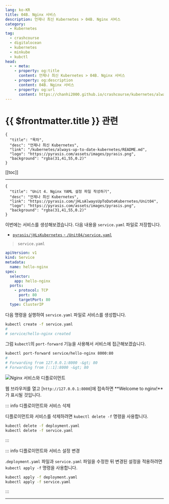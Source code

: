 ```yaml
---
lang: ko-KR
title: 04B. Nginx 서비스
description: 언제나 최신 Kubernetes > 04B. Nginx 서비스
category:
  - Kubernetes
tag:
  - crashcourse
  - digitalocean
  - kubernetes
  - minkube
  - kubctl
head:
  - - meta:
    - property: og:title
      content: 언제나 최신 Kubernetes > 04B. Nginx 서비스
    - property: og:description
      content: 04B. Nginx 서비스
    - property: og:url
      content: https://chanhi2000.github.io/crashcourse/kubernetes/always-up-to-date-kubernetes/04B.html
---
```


# {{ $frontmatter.title }} 관련

```component VPCard
{
  "title": "목차",
  "desc": "언제나 최신 Kubernetes",
  "link": "/kubernetes/always-up-to-date-kubernetes/README.md",
  "logo": "https://pyrasis.com/assets/images/pyrasis.png",
  "background": "rgba(31,41,55,0.2)"
}
```

[[toc]]

---

```component VPCard
{
  "title": "Unit 4. Nginx YAML 설정 파일 작성하기",
  "desc": "언제나 최신 Kubernetes",
  "link": "https://pyrasis.com/jHLsAlwaysUpToDateKubernetes/Unit04",
  "logo": "https://pyrasis.com/assets/images/pyrasis.png",
  "background": "rgba(31,41,55,0.2)"
}
```

이번에는 서비스를 생성해보겠습니다. 다음 내용을 <FontIcon icon="iconfont icon-yaml"/>`service.yaml` 파일로 저장합니다.

- [<FontIcon icon="iconfont icon-github"/>`pyrasis/jHLsKubernetes` - `/Unit04/`<FontIcon icon="iconfont icon-yaml"/>`service.yaml`](https://github.com/pyrasis/jHLsKubernetes/blob/main/Unit04/service.yaml)

<!-- TODO: add VPCard -->

> <FontIcon icon="iconfont icon-yaml"/>`service.yaml`

```yaml
apiVersion: v1
kind: Service
metadata:
  name: hello-nginx
spec:
  selector:
    app: hello-nginx
  ports:
    - protocol: TCP
      port: 80
      targetPort: 80
  type: ClusterIP
```

다음 명령을 실행하여 <FontIcon icon="iconfont icon-yaml"/>`service.yaml` 파일로 서비스를 생성합니다.

```sh
kubectl create -f service.yaml
#
# service/hello-nginx created
```

그럼 `kubectl`의 `port-forward` 기능을 사용해서 서비스에 접근해보겠습니다.

```sh
kubectl port-forward service/hello-nginx 8000:80
# 
# Forwarding from 127.0.0.1:8000 -&gt; 80
# Forwarding from [::1]:8000 -&gt; 80
```

![Nginx 서비스와 디플로이먼트](https://pyrasis.com/assets/images/jHLsAlwaysUpToDateKubernetes/Unit04/1.png)

웹 브라우저를 열고 [<FontIcon icon="fas fa-globe"/>`http://127.0.0.1:8000`]에 접속하면 **Welcome to nginx!**가 표시될 것입니다.

::: info 디플로이먼트와 서비스 삭제

디플로이먼트와 서비스를 삭제하려면 <FontIcon icon="iconfont icon-shell"/>`kubectl delete -f` 명령을 사용합니다.

```sh
kubectl delete -f deployment.yaml
kubectl delete -f service.yaml
```

:::

::: info 디플로이먼트와 서비스 설정 변경

.<FontIcon icon="iconfont icon-yaml"/>`deployment.yaml` 파일과 <FontIcon icon="iconfont icon-yaml"/>`service.yaml` 파일을 수정한 뒤 변경된 설정을 적용하려면 <FontIcon icon="iconfont icon-shell"/>`kubectl apply -f` 명령을 사용합니다.

```sh
kubectl apply -f deployment.yaml
kubectl apply -f service.yaml
```

:::

---

<TagLinks />